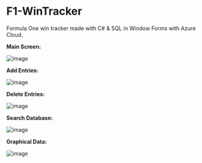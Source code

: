 # F1-WinTracker
Formula One win tracker made with C# & SQL in Window Forms with Azure Cloud.

**Main Screen:**

![image](https://user-images.githubusercontent.com/58674090/151547635-6e2a331e-3107-46a9-8416-5de027cf1b80.png)


**Add Entries:**

![image](https://user-images.githubusercontent.com/58674090/151547687-5b1097a0-c4d6-4940-8ace-9ae44e757926.png)

**Delete Entries:**

![image](https://user-images.githubusercontent.com/58674090/151547731-e942cda9-f269-4124-aba8-9278311ce48a.png)

**Search Database:**

![image](https://user-images.githubusercontent.com/58674090/151547815-3d5ded9c-7193-4827-8d35-a8ead28e6491.png)

**Graphical Data:**

![image](https://user-images.githubusercontent.com/58674090/151547847-74d7905c-f1e2-406e-956c-d6e8a7f8d698.png)
